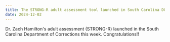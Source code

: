 ```yaml
---
title: The STRONG-R adult assessment tool launched in South Carolina DOC!
date: 2024-12-02
---
```


Dr. Zach Hamilton's adult assessment (STRONG-R) launched in the South Carolina Department of Corrections this week. Congratulations!!

<!--more-->
